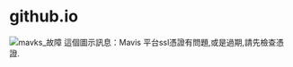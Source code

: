 # github.io

![mavks_故障](https://github.com/shun70218/shun70218.github.io/assets/44659432/d4e6b78f-bb03-42a0-a319-73d2e0b34785)
這個圖示訊息：Mavis 平台ssl憑證有問題,或是過期,請先檢查憑證.
